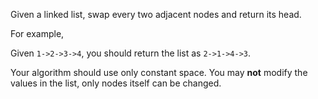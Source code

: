 Given a linked list, swap every two adjacent nodes and return its head.

For example,

Given `1->2->3->4`, you should return the list as `2->1->4->3`.

Your algorithm should use only constant space. You may **not** modify the values in the list, only nodes itself can be changed.
